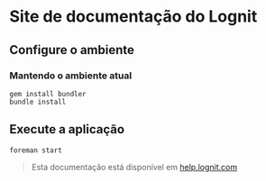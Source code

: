 # Site de documentação do Lognit

## Configure o ambiente


### Mantendo o ambiente atual

    gem install bundler
    bundle install
    
## Execute a aplicação

    foreman start
    
> Esta documentação está disponível em [help.lognit.com](http://help.lognit.com)



